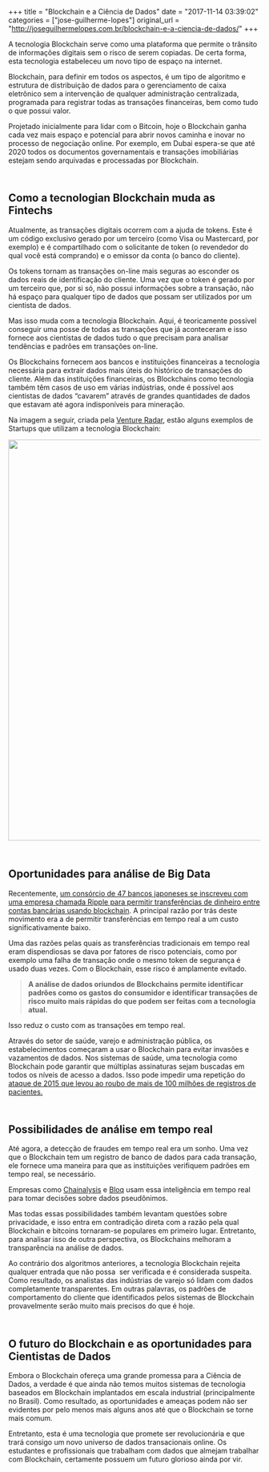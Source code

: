 +++
title = "Blockchain e a Ciência de Dados"
date = "2017-11-14 03:39:02"
categories = ["jose-guilherme-lopes"]
original_url = "http://joseguilhermelopes.com.br/blockchain-e-a-ciencia-de-dados/"
+++

<p>
A tecnologia Blockchain serve como uma plataforma que permite o trânsito
de informações digitais sem o risco de serem copiadas. De certa forma,
esta tecnologia estabeleceu um novo tipo de espaço na internet.
</p>
<p>
Blockchain, para definir em todos os aspectos, é um tipo de algoritmo e
estrutura de distribuição de dados para o gerenciamento de caixa
eletrônico sem a intervenção de qualquer administração centralizada,
programada para registrar todas as transações financeiras, bem como tudo
o que possui valor.
</p>
<p>
Projetado inicialmente para lidar com o Bitcoin, hoje o Blockchain ganha
cada vez mais espaço e potencial para abrir novos caminha e inovar no
processo de negociação online. Por exemplo, em Dubai espera-se que até
2020 todos os documentos governamentais e transações imobiliárias
estejam sendo arquivadas e processadas por Blockchain.
</p>
<h2>
<strong><br> Como a tecnologian Blockchain muda as Fintechs</strong>
</h2>
<p>
Atualmente, as transações digitais ocorrem com a ajuda de tokens. Este é
um código exclusivo gerado por um terceiro (como Visa ou Mastercard, por
exemplo) e é compartilhado com o solicitante de token (o revendedor do
qual você está comprando) e o emissor da conta (o banco do cliente).
</p>
<p>
Os tokens tornam as transações on-line mais seguras ao esconder os dados
reais de identificação do cliente. Uma vez que o token é gerado por um
terceiro que, por si só, não possui informações sobre a transação, não
há espaço para qualquer tipo de dados que possam ser utilizados por um
cientista de dados.
</p>
<p>
Mas isso muda com a tecnologia Blockchain. Aqui, é teoricamente possível
conseguir uma posse de todas as transações que já aconteceram e isso
fornece aos cientistas de dados tudo o que precisam para analisar
tendências e padrões em transações on-line.
</p>
<p>
Os Blockchains fornecem aos bancos e instituições financeiras a
tecnologia necessária para extrair dados mais úteis do histórico de
transações do cliente. Além das instituições financeiras, os Blockchains
como tecnologia também têm casos de uso em várias indústrias, onde é
possível aos cientistas de dados “cavarem” através de grandes
quantidades de dados que estavam até agora indisponíveis para mineração.
</p>
<p>
Na imagem a seguir, criada pela
<a href="https://www.ventureradar.com/">Venture Radar</a>, estão alguns
exemplos de Startups que utilizam a tecnologia Blockchain:
</p>
<p>
<img class="wp-image-465 size-full aligncenter" src="http://joseguilhermelopes.com.br/wp-content/uploads/2017/11/Blockchain-Image.png%20800w,%20http://joseguilhermelopes.com.br/wp-content/uploads/2017/11/Blockchain-Image-300x169.png%20300w,%20http://joseguilhermelopes.com.br/wp-content/uploads/2017/11/Blockchain-Image-768x432.png%20768w" alt="" width="800" srcset="http://joseguilhermelopes.com.br/wp-content/uploads/2017/11/Blockchain-Image.png 800w, http://joseguilhermelopes.com.br/wp-content/uploads/2017/11/Blockchain-Image-300x169.png 300w, http://joseguilhermelopes.com.br/wp-content/uploads/2017/11/Blockchain-Image-768x432.png 768w">
</p>
<h2>
<strong><br> Oportunidades para análise de Big Data</strong>
</h2>
<p>
Recentemente,
<a href="http://www.businessinsider.com/ripple-progresses-blockchain-tech-high-profile-partners-2017-7">um
consórcio de 47 bancos japoneses se inscreveu com uma empresa chamada
Ripple para permitir transferências de dinheiro entre contas bancárias
usando blockchain</a>. A principal razão por trás deste movimento era a
de permitir transferências em tempo real a um custo significativamente
baixo.
</p>
<p>
Uma das razões pelas quais as transferências tradicionais em tempo real
eram dispendiosas se dava por fatores de risco potenciais, como por
exemplo uma falha de transação onde o mesmo token de segurança é usado
duas vezes. Com o Blockchain, esse risco é amplamente evitado.
</p>
<blockquote>
<p>
<strong>A análise de dados oriundos de Blockchains permite identificar
padrões como os gastos do consumidor e identificar transações de risco
muito mais rápidas do que podem ser feitas com a tecnologia atual.
</strong>
</p>
</blockquote>
<p>
Isso reduz o custo com as transações em tempo real.
</p>
<p>
Através do setor de saúde, varejo e administração pública, os
estabelecimentos começaram a usar o Blockchain para evitar invasões e
vazamentos de dados. Nos sistemas de saúde, uma tecnologia como
Blockchain pode garantir que múltiplas assinaturas sejam buscadas em
todos os níveis de acesso a dados. Isso pode impedir uma repetição do
<a href="https://www.forbes.com/sites/danmunro/2015/12/31/data-breaches-in-healthcare-total-over-112-million-records-in-2015/#6fdc12237b07">ataque
de 2015 que levou ao roubo de mais de 100 milhões de registros de
pacientes.</a>
</p>
<h2>
<strong><br> Possibilidades de análise em tempo real</strong>
</h2>
<p>
Até agora, a detecção de fraudes em tempo real era um sonho. Uma vez que
o Blockchain tem um registro de banco de dados para cada transação, ele
fornece uma maneira para que as instituições verifiquem padrões em tempo
real, se necessário.
</p>
<p>
Empresas como <a href="https://www.chainalysis.com/">Chainalysis</a> e
<a href="https://www.bloq.com/">Bloq</a> usam essa inteligência em tempo
real para tomar decisões sobre dados pseudônimos.
</p>
<p>
Mas todas essas possibilidades também levantam questões sobre
privacidade, e isso entra em contradição direta com a razão pela qual
Blockchain e bitcoins tornaram-se populares em primeiro lugar.
Entretanto, para analisar isso de outra perspectiva, os Blockchains
melhoram a transparência na análise de dados.
</p>
<p>
Ao contrário dos algoritmos anteriores, a tecnologia Blockchain rejeita
qualquer entrada que não possa  ser verificada e é considerada suspeita.
Como resultado, os analistas das indústrias de varejo só lidam com dados
completamente transparentes. Em outras palavras, os padrões de
comportamento do cliente que identificados pelos sistemas de Blockchain
provavelmente serão muito mais precisos do que é hoje.
</p>
<h2>
<strong><br> O futuro do Blockchain e as oportunidades para Cientistas
de Dados</strong>
</h2>
<p>
Embora o Blockchain ofereça uma grande promessa para a Ciência de Dados,
a verdade é que ainda não temos muitos sistemas de tecnologia baseados
em Blockchain implantados em escala industrial (principalmente no
Brasil). Como resultado, as oportunidades e ameaças podem não ser
evidentes por pelo menos mais alguns anos até que o Blockchain se torne
mais comum.
</p>
<p>
Entretanto, esta é uma tecnologia que promete ser revolucionária e que
trará consigo um novo universo de dados transacionais online. Os
estudantes e profissionais que trabalham com dados que almejam trabalhar
com Blockchain, certamente possuem um futuro glorioso ainda por vir.
</p>


